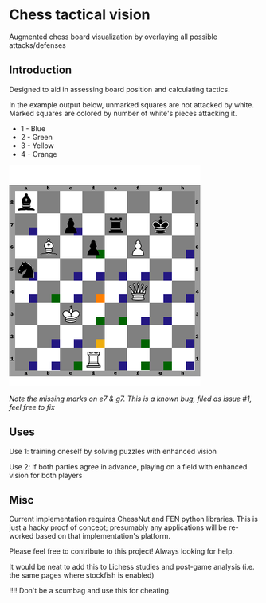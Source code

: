 # Chess tactical vision
Augmented chess board visualization by overlaying all possible attacks/defenses

## Introduction
Designed to aid in assessing board position and calculating tactics.

In the example output below, unmarked squares are not attacked by white. Marked squares are colored by number of white's pieces attacking it.
-  1 - Blue
-  2 - Green
-  3 - Yellow
-  4 - Orange

![EnhancedBoard](https://github.com/Mitchellpkt/Chess-Tactical-Vision/blob/master/Output_Figures/demo1-enhanced.png)

*Note the missing marks on e7 & g7. This is a known bug, filed as issue #1, feel free to fix*

## Uses

Use 1: training oneself by solving puzzles with enhanced vision

Use 2: if both parties agree in advance, playing on a field with enhanced vision for both players 

## Misc

Current implementation requires ChessNut and FEN python libraries. This is just a hacky proof of concept; presumably any applications will be re-worked based on that implementation's platform.

Please feel free to contribute to this project! Always looking for help.

It would be neat to add this to Lichess studies and post-game analysis (i.e. the same pages where stockfish is enabled)

!!!! Don't be a scumbag and use this for cheating. 
